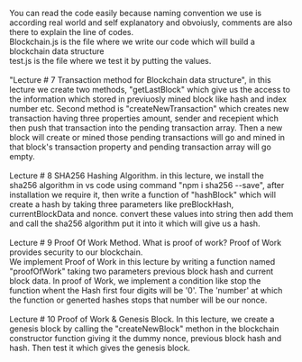 You can read the code easily because naming convention we use is according real world and self explanatory and obvoiusly, comments are also there to explain the line of codes.
<br>
Blockchain.js is the file where we write our code which will build a blockchain data structure 
<br>
test.js is the file where we test it by putting the values.
<br>
<br>
"Lecture # 7 Transaction method for Blockchain data structure", in this lecture we create two methods, "getLastBlock" which give us the access to the information which stored in previuosly mined block like hash and index number etc. Second method is "createNewTransaction" which creates new transaction having three properties amount, sender and recepient which then push that transaction into the pending transaction array. Then a new block will create or mined those pending transactions will go and mined in that block's transaction property and pending transaction array will go empty.
<br>
<br>
Lecture # 8 SHA256 Hashing Algorithm. in this lecture, we install the sha256 algorithm in vs code using command "npm i sha256 --save", after installation we require it, then write a function of "hashBlock" which will create a hash by taking three parameters like preBlockHash, currentBlockData and nonce. convert these values into string then add them and call the sha256 algorithm put it into it which will give us a hash. 
<br>
<br>
Lecture # 9 Proof Of Work Method. What is proof of work? Proof of Work provides security to our blockchain. 
<br>
We implement Proof of Work in this lecture by writing a function named "proofOfWork" taking two parameters previous block hash and current block data. In proof of Work, we implement a condition like stop the function whent the Hash first four digits will be '0'. The 'number' at which the function or generted hashes stops that number will be our nonce.
<br>
<br>
Lecture # 10 Proof of Work & Genesis Block. In this lecture, we create a genesis block by calling the "createNewBlock" methon in the blockchain constructor function giving it the dummy nonce, previous block hash and hash. Then test it which gives the genesis block.